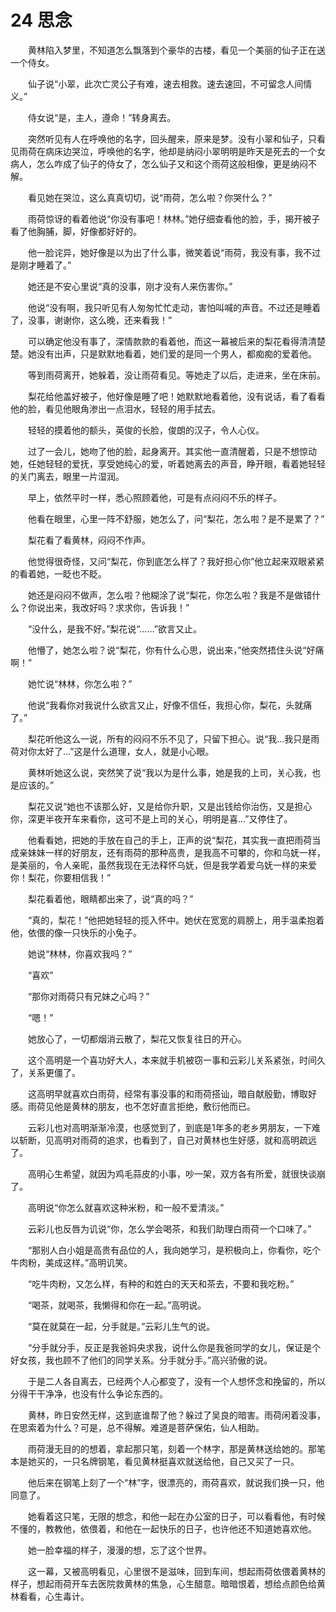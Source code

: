 # 24 思念

　　黄林陷入梦里，不知道怎么飘落到个豪华的古楼，看见一个美丽的仙子正在送一个侍女。

　　仙子说“小翠，此次亡灵公子有难，速去相救。速去速回，不可留念人间情义。”

　　侍女说“是，主人，遵命！”转身离去。

　　突然听见有人在呼唤他的名字，回头醒来，原来是梦。没有小翠和仙子，只看见雨荷在病床边哭泣，呼唤他的名字，他却是纳闷小翠明明是昨天是死去的一个女病人，怎么咋成了仙子的侍女了，怎么仙子又和这个雨荷这般相像，更是纳闷不解。

　　看见她在哭泣，这么真真切切，说“雨荷，怎么啦？你哭什么？”

　　雨荷惊讶的看着他说“你没有事吧！林林。”她仔细查看他的脸，手，揭开被子看了他胸脯，脚，好像都好好的。

　　他一脸诧异，她好像是以为出了什么事，微笑着说“雨荷，我没有事，我不过是刚才睡着了。”

　　她还是不安心里说“真的没事，刚才没有人来伤害你。”

　　他说“没有啊，我只听见有人匆匆忙忙走动，害怕叫喊的声音。不过还是睡着了，没事，谢谢你，这么晚，还来看我！”

　　可以确定他没有事了，深情款款的看着他，而这一幕被后来的梨花看得清清楚楚。她没有出声，只是默默地看着，她们爱的是同一个男人，都痴痴的爱着他。

　　等到雨荷离开，她躲着，没让雨荷看见。等她走了以后，走进来，坐在床前。

　　梨花给他盖好被子，他好像是睡了吧！她默默地看着他，没有说话，看了看看他的脸，看见他眼角渗出一点泪水，轻轻的用手拭去。

　　轻轻的摸着他的额头，英俊的长脸，俊朗的汉子，令人心仪。

　　过了一会儿，她吻了他的脸，起身离开。其实他一直清醒着，只是不想惊动她，任她轻轻的爱抚，享受她纯心的爱，听着她离去的声音，睁开眼，看着她轻轻的关门离去，眼里一片湿润。

　　早上，依然平时一样，悉心照顾着他，可是有点闷闷不乐的样子。

　　他看在眼里，心里一阵不舒服，她怎么了，问“梨花，怎么啦？是不是累了？”

　　梨花看了看黄林，闷闷不作声。

　　他觉得很奇怪，又问“梨花，你到底怎么样了？我好担心你”他立起来双眼紧紧的看着她，一眨也不眨。

　　她还是闷闷不做声，怎么啦？他糊涂了说“梨花，你怎么啦？我是不是做错什么？你说出来，我改好吗？求求你，告诉我！”

　　“没什么，是我不好。”梨花说“……”欲言又止。

　　他懵了，她怎么啦？说“梨花，你有什么心思，说出来，”他突然捂住头说“好痛啊！”

　　她忙说“林林，你怎么啦？”

　　他说“我看你对我说什么欲言又止，好像不信任，我担心你，梨花，头就痛了。”

　　梨花听他这么一说，所有的闷闷不乐不见了，只留下担心。说“我…我只是雨荷对你太好了…”这是什么道理，女人，就是小心眼。

　　黄林听她这么说，突然笑了说“我以为是什么事，她是我的上司，关心我，也是应该的。”

　　梨花又说“她也不该那么好，又是给你升职，又是出钱给你治伤，又是担心你，深更半夜开车来看你，这可不是上司的关心，明明是喜…”又停住了。

　　他看看她，把她的手放在自己的手上，正声的说“梨花，其实我一直把雨荷当成亲妹妹一样的好朋友，还有雨荷的那种高贵，是我高不可攀的，你和乌妩一样，是美丽的，令人亲昵，虽然我现在无法释怀乌妩，但是我学着爱乌妩一样的来爱你！梨花，你要相信我！”

　　梨花看着他，眼睛都出来了，说“真的吗？”

　　“真的，梨花！”他把她轻轻的揽入怀中。她伏在宽宽的肩膀上，用手温柔抱着他，依偎的像一只快乐的小兔子。

　　她说“林林，你喜欢我吗？”

　　“喜欢”

　　“那你对雨荷只有兄妹之心吗？”

　　“嗯！”

　　她放心了，一切都烟消云散了，梨花又恢复往日的开心。

　　这个高明是一个喜功好大人，本来就手机被窃一事和云彩儿关系紧张，时间久了，关系更僵了。

　　这高明早就喜欢白雨荷，经常有事没事的和雨荷搭讪，暗自献殷勤，博取好感。雨荷见他是黄林的朋友，也不怎好直言拒绝，敷衍他而已。

　　云彩儿也对高明渐渐冷漠，也感觉到了，到底是1年多的老乡男朋友，一下难以斩断，见高明对雨荷的追求，也看到了，自己对黄林也生好感，就和高明疏远了。

　　高明心生希望，就因为鸡毛蒜皮的小事，吵一架，双方各有所爱，就很快谈崩了。

　　高明说“你怎么就喜欢这种米粉，和一般不爱清淡。”

　　云彩儿也反唇为讥说“你，怎么学会喝茶，和我们助理白雨荷一个口味了。”

　　“那别人白小姐是高贵有品位的人，我向她学习，是积极向上，你看你，吃个牛肉粉，美成这样。”高明讥笑。

　　“吃牛肉粉，又怎么样，有种的和姓白的天天和茶去，不要和我吃粉。”

　　“喝茶，就喝茶，我懒得和你在一起。”高明说。

　　“莫在就莫在一起，分手就是。”云彩儿生气的说。

　　“分手就分手，反正是我爸妈央求我，说什么你是我爸同学的女儿，保证是个好女孩，我也顾不了他们的同学关系。分手就分手。”高兴骄傲的说。

　　于是二人各自离去，已经两个人心都变了，没有一个人想怀念和挽留的，所以分得干干净净，也没有什么争论东西的。

　　黄林，昨日安然无样，这到底谁帮了他？躲过了吴良的暗害。雨荷闲着没事，在思索着为什么？可是，总不得解。难道是菩萨保佑，仙人相助。

　　雨荷漫无目的的想着，拿起那只笔，刻着一个林字，那是黄林送给她的。那笔本是她买的，一只名牌钢笔，看见黄林挺喜欢就送给他，自己又买了一只。

　　他后来在钢笔上刻了一个“林”字，很漂亮的，雨荷喜欢，就说我们换一只，他同意了。

　　她看着这只笔，无限的想念，和他一起在办公室的日子，可以看看他，有时候不懂的，教教他，依偎着，和他在一起快乐的日子，也许他还不知道她喜欢他。

　　她一脸幸福的样子，漫漫的想，忘了这个世界。

　　这一幕，又被高明看见，心里很不是滋味，回到车间，想起雨荷依偎着黄林的样子，想起雨荷开车去医院救黄林的焦急，心生醋意。暗暗恨着，想给点颜色给黄林看看，心生毒计。



